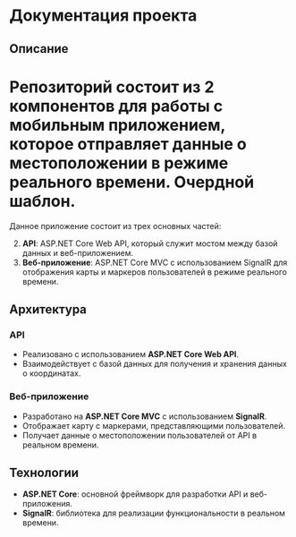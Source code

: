 # Документация проекта

## Описание


# Репозиторий состоит из 2 компонентов для работы с мобильным приложением, которое отправляет данные о местоположении в режиме реального времени. Очердной шаблон. 

Данное приложение состоит из трех основных частей:

2. **API**: ASP.NET Core Web API, который служит мостом между базой данных и веб-приложением.
3. **Веб-приложение**: ASP.NET Core MVC с использованием SignalR для отображения карты и маркеров пользователей в режиме реального времени.

## Архитектура

### API

- Реализовано с использованием **ASP.NET Core Web API**.
- Взаимодействует с базой данных для получения и хранения данных о координатах.

### Веб-приложение

- Разработано на **ASP.NET Core MVC** с использованием **SignalR**.
- Отображает карту с маркерами, представляющими пользователей.
- Получает данные о местоположении пользователей от API в реальном времени.

## Технологии

- **ASP.NET Core**: основной фреймворк для разработки API и веб-приложения.
- **SignalR**: библиотека для реализации функциональности в реальном времени.


